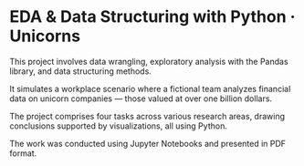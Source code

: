 # EDA & Data Structuring with Python · Unicorns

This project involves data wrangling, exploratory analysis with the Pandas library, and data structuring methods.

It simulates a workplace scenario where a fictional team analyzes financial data on unicorn companies — those valued at over one billion dollars.

The project comprises four tasks across various research areas, drawing conclusions supported by visualizations, all using Python.

The work was conducted using Jupyter Notebooks and presented in PDF format.

